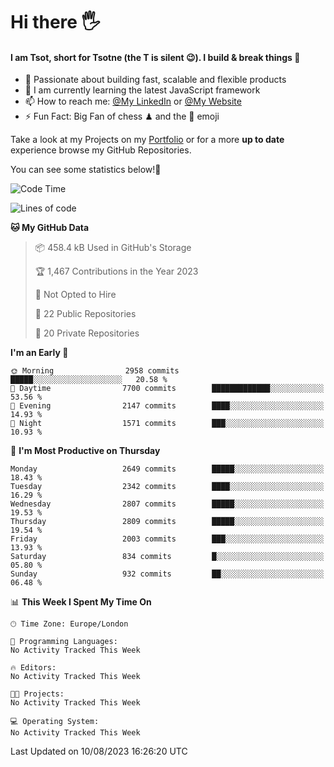 # Hi there :raised_hand_with_fingers_splayed:
#### I am Tsot, short for Tsotne (the T is silent :wink:). I build & break things :space_invader:
- :telescope: Passionate about building fast, scalable and flexible products
- :seedling: I am currently learning the latest JavaScript framework 
- :mailbox: How to reach me: [@My LinkedIn](https://www.linkedin.com/in/tsotne-gvadzabia/) or [@My Website](https://tsotne.co.uk/contact)
- :zap: Fun Fact: Big Fan of chess ♟ and the 👾 emoji

Take a look at my Projects on my [Portfolio](https://tsotne.co.uk/) or for a more **up to date** experience browse my GitHub Repositories.

You can see some statistics below!:space_invader:
<!--START_SECTION:waka-->
![Code Time](http://img.shields.io/badge/Code%20Time-761%20hrs%202%20mins-blue)

![Lines of code](https://img.shields.io/badge/From%20Hello%20World%20I%27ve%20Written-6.8%20million%20lines%20of%20code-blue)

**🐱 My GitHub Data** 

> 📦 458.4 kB Used in GitHub's Storage 
 > 
> 🏆 1,467 Contributions in the Year 2023
 > 
> 🚫 Not Opted to Hire
 > 
> 📜 22 Public Repositories 
 > 
> 🔑 20 Private Repositories 
 > 
**I'm an Early 🐤** 

```text
🌞 Morning                2958 commits        █████░░░░░░░░░░░░░░░░░░░░   20.58 % 
🌆 Daytime                7700 commits        █████████████░░░░░░░░░░░░   53.56 % 
🌃 Evening                2147 commits        ████░░░░░░░░░░░░░░░░░░░░░   14.93 % 
🌙 Night                  1571 commits        ███░░░░░░░░░░░░░░░░░░░░░░   10.93 % 
```
📅 **I'm Most Productive on Thursday** 

```text
Monday                   2649 commits        █████░░░░░░░░░░░░░░░░░░░░   18.43 % 
Tuesday                  2342 commits        ████░░░░░░░░░░░░░░░░░░░░░   16.29 % 
Wednesday                2807 commits        █████░░░░░░░░░░░░░░░░░░░░   19.53 % 
Thursday                 2809 commits        █████░░░░░░░░░░░░░░░░░░░░   19.54 % 
Friday                   2003 commits        ███░░░░░░░░░░░░░░░░░░░░░░   13.93 % 
Saturday                 834 commits         █░░░░░░░░░░░░░░░░░░░░░░░░   05.80 % 
Sunday                   932 commits         ██░░░░░░░░░░░░░░░░░░░░░░░   06.48 % 
```


📊 **This Week I Spent My Time On** 

```text
🕑︎ Time Zone: Europe/London

💬 Programming Languages: 
No Activity Tracked This Week

🔥 Editors: 
No Activity Tracked This Week

🐱‍💻 Projects: 
No Activity Tracked This Week

💻 Operating System: 
No Activity Tracked This Week
```


 Last Updated on 10/08/2023 16:26:20 UTC
<!--END_SECTION:waka-->
